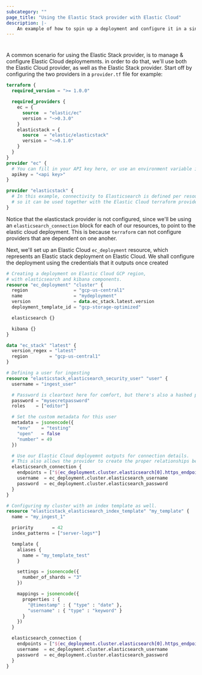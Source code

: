 ```yaml
---
subcategory: ""
page_title: "Using the Elastic Stack provider with Elastic Cloud"
description: |-
    An example of how to spin up a deployment and configure it in a single plan.
---
```


# 

A common scenario for using the Elastic Stack provider, is to manage & configure Elastic Cloud deploymemnts.
in order to do that, we'll use both the Elastic Cloud provider, as well as the Elastic Stack provider.
Start off by configuring the two providers in a `provider.tf` file for example:

```terraform
terraform {
  required_version = ">= 1.0.0"

  required_providers {
    ec = {
      source  = "elastic/ec"
      version = "~>0.3.0"
    }
    elasticstack = {
      source  = "elastic/elasticstack"
      version = "~>0.1.0"
    }
  }
}
provider "ec" {
  # You can fill in your API key here, or use an environment variable instead
  apikey = "<api key>"
}

provider "elasticstack" {
  # In this example, connectivity to Elasticsearch is defined per resource,
  # so it can be used together with the Elastic Cloud terraform provider.
}
```

Notice that the elasticstack provider is not configured, since we'll be using an `elasticsearch_connection` block
for each of our resources, to point to the elastic cloud deployment. This is because `terraform` can not configure providers that are dependent on one anoher.

Next, we'll set up an Elastic Cloud `ec_deployment` resource, which represents an Elastic stack deployment on Elastic Cloud.
We shall configure the deployment using the credentials that it outputs once created

```terraform
# Creating a deployment on Elastic Cloud GCP region,
# with elasticsearch and kibana components.
resource "ec_deployment" "cluster" {
  region                 = "gcp-us-central1"
  name                   = "mydeployment"
  version                = data.ec_stack.latest.version
  deployment_template_id = "gcp-storage-optimized"

  elasticsearch {}

  kibana {}
}

data "ec_stack" "latest" {
  version_regex = "latest"
  region        = "gcp-us-central1"
}

# Defining a user for ingesting
resource "elasticstack_elasticsearch_security_user" "user" {
  username = "ingest_user"

  # Password is cleartext here for comfort, but there's also a hashed password option
  password = "mysecretpassword"
  roles    = ["editor"]

  # Set the custom metadata for this user
  metadata = jsonencode({
    "env"    = "testing"
    "open"   = false
    "number" = 49
  })

  # Use our Elastic Cloud deployemnt outputs for connection details.
  # This also allows the provider to create the proper relationships between the two resources.
  elasticsearch_connection {
    endpoints = ["${ec_deployment.cluster.elasticsearch[0].https_endpoint}"]
    username  = ec_deployment.cluster.elasticsearch_username
    password  = ec_deployment.cluster.elasticsearch_password
  }
}

# Configuring my cluster with an index template as well.
resource "elasticstack_elasticsearch_index_template" "my_template" {
  name = "my_ingest_1"

  priority       = 42
  index_patterns = ["server-logs*"]

  template {
    aliases {
      name = "my_template_test"
    }

    settings = jsonencode({
      number_of_shards = "3"
    })

    mappings = jsonencode({
      properties : {
        "@timestamp" : { "type" : "date" },
        "username" : { "type" : "keyword" }
      }
    })
  }

  elasticsearch_connection {
    endpoints = ["${ec_deployment.cluster.elasticsearch[0].https_endpoint}"]
    username  = ec_deployment.cluster.elasticsearch_username
    password  = ec_deployment.cluster.elasticsearch_password
  }
}
```
